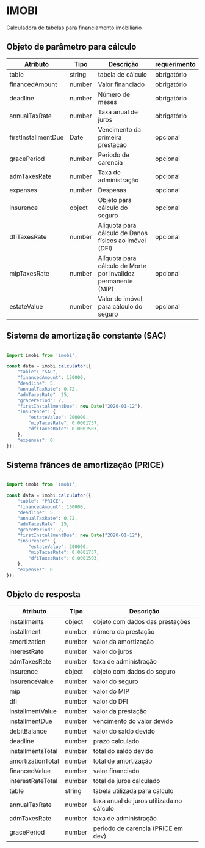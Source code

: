 # IMOBI

Calculadora de tabelas para financiamento imobiliário

## Objeto de parâmetro para cálculo

| Atributo            | Tipo   | Descrição                                                     | requerimento |
|---------------------|--------|---------------------------------------------------------------|--------------|
| table               | string | tabela de cálculo                                             | obrigatório  |
| financedAmount      | number | Valor financiado                                              | obrigatório  |
| deadline            | number | Número de meses                                               | obrigatório  |
| annualTaxRate       | number | Taxa anual de juros                                           | obrigatório  |
| firstInstallmentDue | Date   | Vencimento da primeira prestação                              | opcional     |
| gracePeriod         | number | Periodo de carencia                                           | opcional     |
| admTaxesRate        | number | Taxa de administração                                         | opcional     |
| expenses            | number | Despesas                                                      | opcional     |
| insurence           | object | Objeto para cálculo do seguro                                 | opcional     |
| dfiTaxesRate        | number | Alíquota para cálculo de Danos físicos ao imóvel (DFI)        | opcional     |
| mipTaxesRate        | number | Alíquota para cálculo de Morte por invalidez permanente (MIP) | opcional     |
| estateValue         | number | Valor do imóvel para cálculo do seguro                        | opcional     |

## Sistema de amortização constante (SAC)

```js

import imobi from 'imobi';

const data = imobi.calculator({
    "table": "SAC",
    "financedAmount": 150000,
    "deadline": 5,
    "annualTaxRate": 0.72,
    "admTaxesRate": 25,
    "gracePeriod": 2,
    "firstInstallmentDue": new Date("2020-01-12"),
    "insurence": {
        "estateValue": 200000,
        "mipTaxesRate": 0.0001737,
        "dfiTaxesRate": 0.0001503,
    },
    "expenses": 0
});

```

## Sistema frânces de amortização (PRICE)

```js

import imobi from 'imobi';

const data = imobi.calculator({
    "table": "PRICE",
    "financedAmount": 150000,
    "deadline": 5,
    "annualTaxRate": 0.72,
    "admTaxesRate": 25,
    "gracePeriod": 2,
    "firstInstallmentDue": new Date("2020-01-12"),
    "insurence": {
        "estateValue": 200000,
        "mipTaxesRate": 0.0001737,
        "dfiTaxesRate": 0.0001503,
    },
    "expenses": 0
});

```

## Objeto de resposta

| Atributo          | Tipo   | Descrição                                |
|-------------------|--------|------------------------------------------|
| installments      | object | objeto com dados das prestações          |
| installment       | number | número da prestação                      |
| amortization      | number | valor da amortização                     |
| interestRate      | number | valor do juros                           |
| admTaxesRate      | number | taxa de administração                    |
| insurence         | object | objeto com dados do seguro               |
| insurenceValue    | number | valor do seguro                          |
| mip               | number | valor do MIP                             |
| dfi               | number | valor do DFI                             |
| installmentValue  | number | valor da prestação                       |
| installmentDue    | number | vencimento do valor devido               |
| debitBalance      | number | valor do saldo devido                    |
| deadline          | number | prazo calculado                          |
| installmentsTotal | number | total do saldo devido                    |
| amortizationTotal | number | total de amortização                     |
| financedValue     | number | valor financiado                         |
| interestRateTotal | number | total de juros calculado                 |
| table             | string | tabela utilizada para calculo            |
| annualTaxRate     | number | taxa anual de juros utilizada no cálculo |
| admTaxesRate      | number | taxa de administração                    |
| gracePeriod       | number | periodo de carencia (PRICE em dev)       |
